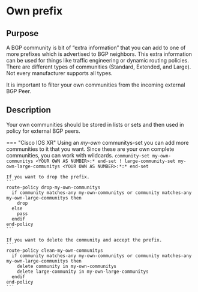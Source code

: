 # Own prefix

## Purpose
A BGP community is bit of “extra information” that you can add to one of more prefixes which is advertised to BGP neighbors. This extra information can be used for things like traffic engineering or dynamic routing policies.
There are different types of communities (Standard, Extended, and Large). Not every manufacturer supports all types.

It is important to filter your own communities from the incoming external BGP Peer.

## Description
Your own communities should be stored in lists or sets and then used in policy for external BGP peers.

=== "Cisco IOS XR"
    Using an *my-own* communitys-set you can add  more communities to it that you want. Since these are your own complete communities, you can work with wildcards.
    ```
    community-set my-own-communitys
	  <YOUR OWN AS NUMBER>:*
    end-set
    !
    large-community-set my-own-large-communitys
	  <YOUR OWN AS NUMBER>:*:*
    end-set
    ```
    
    If you want to drop the prefix.
    ```
    route-policy drop-my-own-communitys
      if community matches-any my-own-communitys or community matches-any my-own-large-communitys then
        drop
      else
        pass
      endif
    end-policy
    ```

    If you want to delete the community and accept the prefix.
    ```
    route-policy clean-my-own-communitys
      if community matches-any my-own-communitys or community matches-any my-own-large-communitys then
        delete community in my-own-communitys
        delete large-community in my-own-large-communitys
      endif
    end-policy
    ```
